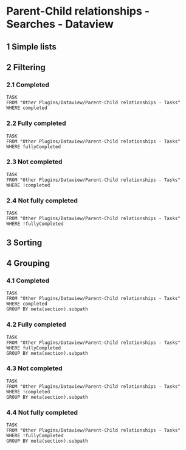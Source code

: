 # Parent-Child relationships - Searches - Dataview

## 1 Simple lists

## 2 Filtering

### 2.1 Completed

```dataview
TASK
FROM "Other Plugins/Dataview/Parent-Child relationships - Tasks"
WHERE completed
```

### 2.2 Fully completed

```dataview
TASK
FROM "Other Plugins/Dataview/Parent-Child relationships - Tasks"
WHERE fullyCompleted
```

### 2.3 Not completed

```dataview
TASK
FROM "Other Plugins/Dataview/Parent-Child relationships - Tasks"
WHERE !completed
```

### 2.4 Not fully completed

```dataview
TASK
FROM "Other Plugins/Dataview/Parent-Child relationships - Tasks"
WHERE !fullyCompleted
```

## 3 Sorting

## 4 Grouping

### 4.1 Completed

```dataview
TASK
FROM "Other Plugins/Dataview/Parent-Child relationships - Tasks"
WHERE completed
GROUP BY meta(section).subpath
```

### 4.2 Fully completed

```dataview
TASK
FROM "Other Plugins/Dataview/Parent-Child relationships - Tasks"
WHERE fullyCompleted
GROUP BY meta(section).subpath
```

### 4.3 Not completed

```dataview
TASK
FROM "Other Plugins/Dataview/Parent-Child relationships - Tasks"
WHERE !completed
GROUP BY meta(section).subpath
```

### 4.4 Not fully completed

```dataview
TASK
FROM "Other Plugins/Dataview/Parent-Child relationships - Tasks"
WHERE !fullyCompleted
GROUP BY meta(section).subpath
```
